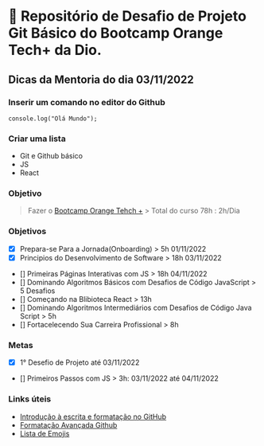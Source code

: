 # :orange_book: Repositório de Desafio de Projeto Git Básico do Bootcamp Orange Tech+ da Dio.
 

##  Dicas da Mentoria do dia 03/11/2022

### Inserir um comando no editor do Github
 
``console.log("Olá Mundo");``

### Criar uma lista

- Git e Github básico
- JS
- React

### Objetivo

> Fazer o [Bootcamp Orange Tehch +](https://web.dio.me/track/81278323-8916-401b-8446-03118eaff280) > Total do curso 78h : 2h/Dia

### Objetivos

- [x] Prepara-se Para a Jornada(Onboarding) > 5h 01/11/2022
- [x] Principios do Desenvolvimento de Software > 18h 03/11/2022
- [] Primeiras Páginas Interativas com JS > 18h  04/11/2022
- [] Dominando Algoritmos Básicos com Desafios de Código JavaScript > 5 Desafios
- [] Começando na Blibioteca React > 13h
- [] Dominando Algoritmos Intermediários com Desafios de Código Java Script > 5h
- [] Fortacelecendo Sua Carreira Profissional > 8h

### Metas

- [x] 1° Desefio de Projeto até 03/11/2022
- [] Primeiros Passos com JS > 3h: 03/11/2022 até 04/11/2022


### Links úteis

- [Introdução à escrita e formatação no GitHub](https://docs.github.com/pt/get-started/writing-on-github/getting-started-with-writing-and-formatting-on-github)
- [Formatação Avançada Github](https://docs.github.com/pt/github-ae@latest/get-started/writing-on-github/working-with-advanced-formatting)
- [Lista de Emojis](https://github.com/hideraldus13/github-emoji)


 
 



